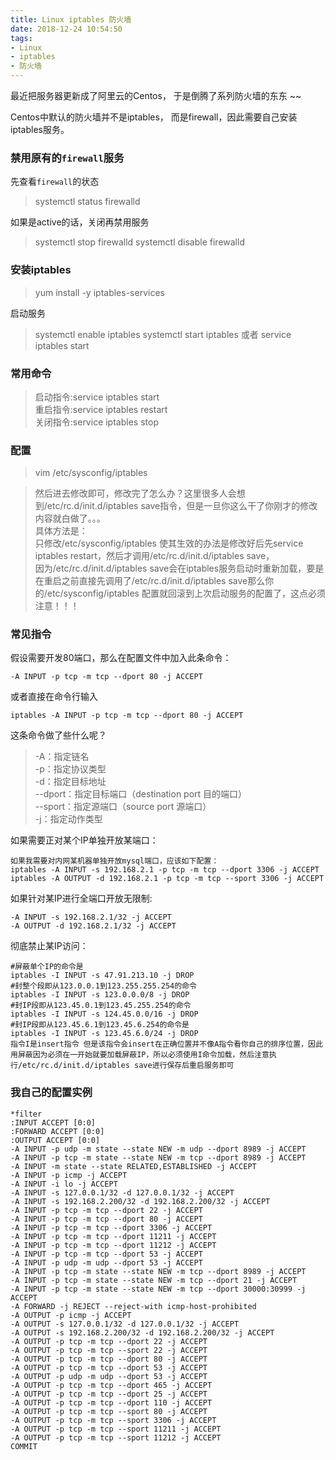 ```yaml
---
title: Linux iptables 防火墙
date: 2018-12-24 10:54:50
tags:
- Linux
- iptables
- 防火墙
---
```


最近把服务器更新成了阿里云的Centos， 于是倒腾了系列防火墙的东东 ~~

Centos中默认的防火墙并不是iptables， 而是firewall，因此需要自己安装iptables服务。

### 禁用原有的`firewall`服务

先查看`firewall`的状态

> systemctl status firewalld

如果是active的话，关闭再禁用服务

> systemctl stop firewalld
systemctl disable firewalld 

### 安装iptables

> yum install -y iptables-services

<!-- more  -->
启动服务
> systemctl enable iptables
systemctl start iptables 
或者 
service iptables start

### 常用命令 

>启动指令:service iptables start  
重启指令:service iptables restart  
关闭指令:service iptables stop  
  
### 配置

>vim /etc/sysconfig/iptables  

>然后进去修改即可，修改完了怎么办？这里很多人会想到/etc/rc.d/init.d/iptables save指令，但是一旦你这么干了你刚才的修改内容就白做了。。。  
具体方法是：  
只修改/etc/sysconfig/iptables 使其生效的办法是修改好后先service iptables restart，然后才调用/etc/rc.d/init.d/iptables save，  
因为/etc/rc.d/init.d/iptables save会在iptables服务启动时重新加载，要是在重启之前直接先调用了/etc/rc.d/init.d/iptables save那么你  
的/etc/sysconfig/iptables 配置就回滚到上次启动服务的配置了，这点必须注意！！！ 

### 常见指令

假设需要开发80端口，那么在配置文件中加入此条命令：

```
-A INPUT -p tcp -m tcp --dport 80 -j ACCEPT
```

或者直接在命令行输入 

```
iptables -A INPUT -p tcp -m tcp --dport 80 -j ACCEPT
```

这条命令做了些什么呢？ 
> -A：指定链名  
-p：指定协议类型  
-d：指定目标地址  
--dport：指定目标端口（destination port 目的端口）  
--sport：指定源端口（source port 源端口）  
-j：指定动作类型  

如果需要正对某个IP单独开放某端口：

```
如果我需要对内网某机器单独开放mysql端口，应该如下配置：  
iptables -A INPUT -s 192.168.2.1 -p tcp -m tcp --dport 3306 -j ACCEPT  
iptables -A OUTPUT -d 192.168.2.1 -p tcp -m tcp --sport 3306 -j ACCEPT
```

如果针对某IP进行全端口开放无限制:
```
-A INPUT -s 192.168.2.1/32 -j ACCEPT  
-A OUTPUT -d 192.168.2.1/32 -j ACCEPT 
```

彻底禁止某IP访问： 
```
#屏蔽单个IP的命令是  
iptables -I INPUT -s 47.91.213.10 -j DROP  
#封整个段即从123.0.0.1到123.255.255.254的命令  
iptables -I INPUT -s 123.0.0.0/8 -j DROP  
#封IP段即从123.45.0.1到123.45.255.254的命令  
iptables -I INPUT -s 124.45.0.0/16 -j DROP  
#封IP段即从123.45.6.1到123.45.6.254的命令是  
iptables -I INPUT -s 123.45.6.0/24 -j DROP  
指令I是insert指令 但是该指令会insert在正确位置并不像A指令看你自己的排序位置，因此用屏蔽因为必须在一开始就要加载屏蔽IP，所以必须使用I命令加载，然后注意执行/etc/rc.d/init.d/iptables save进行保存后重启服务即可
```

### 我自己的配置实例

```
*filter
:INPUT ACCEPT [0:0]
:FORWARD ACCEPT [0:0]
:OUTPUT ACCEPT [0:0]
-A INPUT -p udp -m state --state NEW -m udp --dport 8989 -j ACCEPT
-A INPUT -p tcp -m state --state NEW -m tcp --dport 8989 -j ACCEPT
-A INPUT -m state --state RELATED,ESTABLISHED -j ACCEPT
-A INPUT -p icmp -j ACCEPT
-A INPUT -i lo -j ACCEPT
-A INPUT -s 127.0.0.1/32 -d 127.0.0.1/32 -j ACCEPT
-A INPUT -s 192.168.2.200/32 -d 192.168.2.200/32 -j ACCEPT
-A INPUT -p tcp -m tcp --dport 22 -j ACCEPT
-A INPUT -p tcp -m tcp --dport 80 -j ACCEPT
-A INPUT -p tcp -m tcp --dport 3306 -j ACCEPT
-A INPUT -p tcp -m tcp --dport 11211 -j ACCEPT
-A INPUT -p tcp -m tcp --dport 11212 -j ACCEPT
-A INPUT -p tcp -m tcp --dport 53 -j ACCEPT
-A INPUT -p udp -m udp --dport 53 -j ACCEPT
-A INPUT -p tcp -m state --state NEW -m tcp --dport 8989 -j ACCEPT
-A INPUT -p tcp -m state --state NEW -m tcp --dport 21 -j ACCEPT
-A INPUT -p tcp -m state --state NEW -m tcp --dport 30000:30999 -j ACCEPT
-A FORWARD -j REJECT --reject-with icmp-host-prohibited
-A OUTPUT -p icmp -j ACCEPT
-A OUTPUT -s 127.0.0.1/32 -d 127.0.0.1/32 -j ACCEPT
-A OUTPUT -s 192.168.2.200/32 -d 192.168.2.200/32 -j ACCEPT
-A OUTPUT -p tcp -m tcp --dport 22 -j ACCEPT
-A OUTPUT -p tcp -m tcp --sport 22 -j ACCEPT
-A OUTPUT -p tcp -m tcp --dport 80 -j ACCEPT
-A OUTPUT -p tcp -m tcp --dport 53 -j ACCEPT
-A OUTPUT -p udp -m udp --dport 53 -j ACCEPT
-A OUTPUT -p tcp -m tcp --dport 465 -j ACCEPT
-A OUTPUT -p tcp -m tcp --dport 25 -j ACCEPT
-A OUTPUT -p tcp -m tcp --dport 110 -j ACCEPT
-A OUTPUT -p tcp -m tcp --sport 80 -j ACCEPT
-A OUTPUT -p tcp -m tcp --sport 3306 -j ACCEPT
-A OUTPUT -p tcp -m tcp --sport 11211 -j ACCEPT
-A OUTPUT -p tcp -m tcp --sport 11212 -j ACCEPT
COMMIT
```